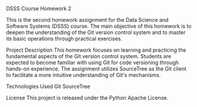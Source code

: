 DSSS Course Homework 2

This is the second homework assignment for the Data Science and Software Systems (DSSS) course. The main objective of this homework is to deepen the understanding of the Git version control system and to master its basic operations through practical exercises.

Project Description
This homework focuses on learning and practicing the fundamental aspects of the Git version control system. Students are expected to become familiar with using Git for code versioning through hands-on experience. The assignment utilizes SourceTree as the Git client to facilitate a more intuitive understanding of Git's mechanisms.

Technologies Used
Git
SourceTree

License
This project is released under the Python Apache License.

